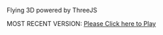 Flying 3D powered by ThreeJS

MOST RECENT VERSION: [Please Click here to Play](https://rawcdn.githack.com/alperenbutun/Flying-3d/74dbcb7/index.html)
